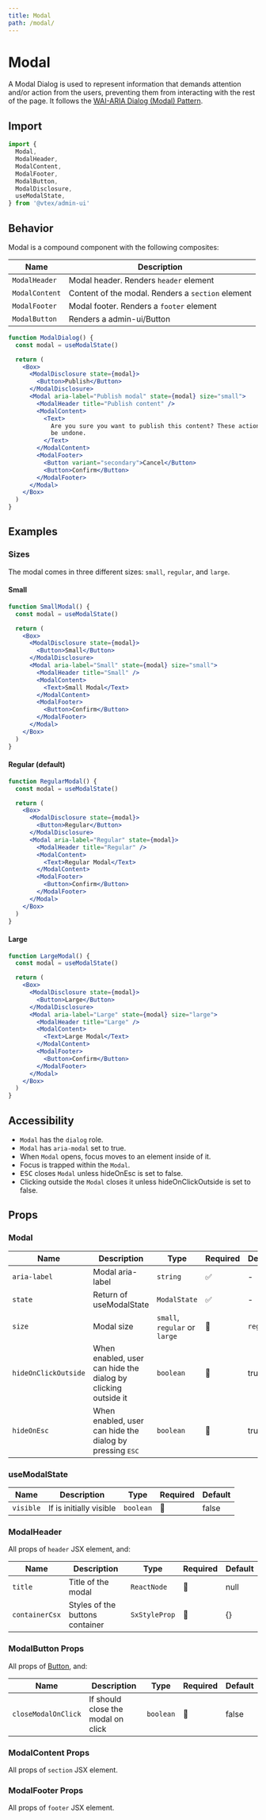 ```yaml
---
title: Modal
path: /modal/
---
```


# Modal

A Modal Dialog is used to represent information that demands attention and/or action from the users, preventing them from interacting with the rest of the page. It follows the [WAI-ARIA Dialog (Modal) Pattern](https://www.w3.org/TR/wai-aria-practices/#dialog_modal).

## Import

```jsx isStatic
import {
  Modal,
  ModalHeader,
  ModalContent,
  ModalFooter,
  ModalButton,
  ModalDisclosure,
  useModalState,
} from '@vtex/admin-ui'
```

## Behavior

Modal is a compound component with the following composites:

| Name           | Description                                       |
| -------------- | ------------------------------------------------- |
| `ModalHeader`  | Modal header. Renders `header` element            |
| `ModalContent` | Content of the modal. Renders a `section` element |
| `ModalFooter`  | Modal footer. Renders a `footer` element          |
| `ModalButton`  | Renders a admin-ui/Button                         |

```jsx
function ModalDialog() {
  const modal = useModalState()

  return (
    <Box>
      <ModalDisclosure state={modal}>
        <Button>Publish</Button>
      </ModalDisclosure>
      <Modal aria-label="Publish modal" state={modal} size="small">
        <ModalHeader title="Publish content" />
        <ModalContent>
          <Text>
            Are you sure you want to publish this content? These action cannot
            be undone.
          </Text>
        </ModalContent>
        <ModalFooter>
          <Button variant="secondary">Cancel</Button>
          <Button>Confirm</Button>
        </ModalFooter>
      </Modal>
    </Box>
  )
}
```

## Examples

### Sizes

The modal comes in three different sizes: `small`, `regular`, and `large`.

#### Small

```jsx
function SmallModal() {
  const modal = useModalState()

  return (
    <Box>
      <ModalDisclosure state={modal}>
        <Button>Small</Button>
      </ModalDisclosure>
      <Modal aria-label="Small" state={modal} size="small">
        <ModalHeader title="Small" />
        <ModalContent>
          <Text>Small Modal</Text>
        </ModalContent>
        <ModalFooter>
          <Button>Confirm</Button>
        </ModalFooter>
      </Modal>
    </Box>
  )
}
```

#### Regular (default)

```jsx
function RegularModal() {
  const modal = useModalState()

  return (
    <Box>
      <ModalDisclosure state={modal}>
        <Button>Regular</Button>
      </ModalDisclosure>
      <Modal aria-label="Regular" state={modal}>
        <ModalHeader title="Regular" />
        <ModalContent>
          <Text>Regular Modal</Text>
        </ModalContent>
        <ModalFooter>
          <Button>Confirm</Button>
        </ModalFooter>
      </Modal>
    </Box>
  )
}
```

#### Large

```jsx
function LargeModal() {
  const modal = useModalState()

  return (
    <Box>
      <ModalDisclosure state={modal}>
        <Button>Large</Button>
      </ModalDisclosure>
      <Modal aria-label="Large" state={modal} size="large">
        <ModalHeader title="Large" />
        <ModalContent>
          <Text>Large Modal</Text>
        </ModalContent>
        <ModalFooter>
          <Button>Confirm</Button>
        </ModalFooter>
      </Modal>
    </Box>
  )
}
```

## Accessibility

- `Modal` has the `dialog` role.
- `Modal` has `aria-modal` set to true.
- When `Modal` opens, focus moves to an element inside of it.
- Focus is trapped within the `Modal`.
- <kbd>ESC</kbd> closes `Modal` unless hideOnEsc is set to false.
- Clicking outside the `Modal` closes it unless hideOnClickOutside is set to false.

## Props

### Modal

| Name                 | Description                                                       | Type                          | Required | Default   |
| -------------------- | ----------------------------------------------------------------- | ----------------------------- | -------- | --------- |
| `aria-label`         | Modal aria-label                                                  | `string`                      | ✅       | -         |
| `state`              | Return of useModalState                                           | `ModalState`                  | ✅       | -         |
| `size`               | Modal size                                                        | `small`, `regular` or `large` | 🚫       | `regular` |
| `hideOnClickOutside` | When enabled, user can hide the dialog by clicking outside it     | `boolean`                     | 🚫       | true      |
| `hideOnEsc`          | When enabled, user can hide the dialog by pressing <kbd>ESC</kbd> | `boolean`                     | 🚫       | true      |

### useModalState

| Name      | Description             | Type      | Required | Default |
| --------- | ----------------------- | --------- | -------- | ------- |
| `visible` | If is initially visible | `boolean` | 🚫       | false   |

### ModalHeader

All props of `header` JSX element, and:

| Name           | Description                     | Type          | Required | Default |
| -------------- | ------------------------------- | ------------- | -------- | ------- |
| `title`        | Title of the modal              | `ReactNode`   | 🚫       | null    |
| `containerCsx` | Styles of the buttons container | `SxStyleProp` | 🚫       | {}      |

### ModalButton Props

All props of [Button](/button/), and:

| Name                | Description                        | Type      | Required | Default |
| ------------------- | ---------------------------------- | --------- | -------- | ------- |
| `closeModalOnClick` | If should close the modal on click | `boolean` | 🚫       | false   |

### ModalContent Props

All props of `section` JSX element.

### ModalFooter Props

All props of `footer` JSX element.
